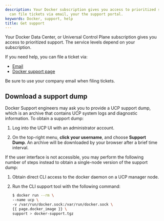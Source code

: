 ```yaml
---
description: Your Docker subscription gives you access to prioritized support. You
  can file tickets via email, your the support portal.
keywords: Docker, support, help
title: Get support
---
```


Your Docker Data Center, or Universal Control Plane subscription gives you
access to prioritized support. The service levels depend on your subscription.

If you need help, you can file a ticket via:

* [Email](mailto:support@docker.com)
* [Docker support page](https://support.docker.com/)

Be sure to use your company email when filing tickets.

## Download a support dump

Docker Support engineers may ask you to provide a UCP support dump, which is an
archive that contains UCP system logs and diagnostic information. To obtain a
support dump:

1. Log into the UCP UI with an administrator account.

2. On the top-right menu, **click your username**, and choose **Support Dump**.
   An archive will be downloaded by your browser after a brief time interval.

If the user interface is not accessible, you may perform the following number of
steps instead to obtain a single-node version of the support dump:

1. Obtain direct CLI access to the docker daemon on a UCP manager node.

2. Run the CLI support tool with the following command:
	```bash
	$ docker run --rm \
	--name ucp \
	-v /var/run/docker.sock:/var/run/docker.sock \
	{{ page.docker_image }} \
	support > docker-support.tgz
	```
